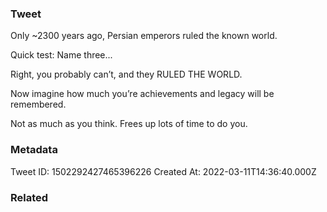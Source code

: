 ### Tweet
Only ~2300 years ago, Persian emperors ruled the known world. 

Quick test: Name three... 

Right, you probably can’t, and they RULED THE WORLD.

Now imagine how much you’re achievements and legacy will be remembered.

Not as much as you think. 
Frees up lots of time to do you.

### Metadata
Tweet ID: 1502292427465396226
Created At: 2022-03-11T14:36:40.000Z

### Related

